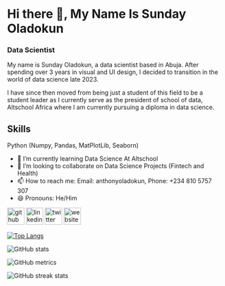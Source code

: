 
# Hi there 👋, My Name Is Sunday Oladokun
### Data Scientist

My name is Sunday Oladokun, a data scientist based in Abuja.
After spending over 3 years in visual and UI design, I decided to transition in the world of data science late 2023.

I have since then moved from being just a student of this field to be a student leader as I currently serve as the president of school of data, Altschool Africa where I am currently pursuing a diploma in data science.

## Skills 
Python (Numpy, Pandas, MatPlotLib, Seaborn)

- 🌱 I’m currently learning Data Science At Altschool 
- 👯 I’m looking to collaborate on Data Science Projects (Fintech and Health) 
- 📫 How to reach me: Email: anthonyoladokun, Phone: +234 810 5757 307 
- 😄 Pronouns: He/Him 


[<img src='https://cdn.jsdelivr.net/npm/simple-icons@3.0.1/icons/github.svg' alt='github' height='40'>](https://github.com/Black-Concept)  [<img src='https://cdn.jsdelivr.net/npm/simple-icons@3.0.1/icons/linkedin.svg' alt='linkedin' height='40'>](https://www.linkedin.com/in/https://www.linkedin.com/in/sunday-obasanjo-oladokun-20b7a5113/)  [<img src='https://cdn.jsdelivr.net/npm/simple-icons@3.0.1/icons/twitter.svg' alt='twitter' height='40'>](https://twitter.com/https://twitter.com/BlackedConcept)  [<img src='https://cdn.jsdelivr.net/npm/simple-icons@3.0.1/icons/icloud.svg' alt='website' height='40'>](https://www.datascienceportfol.io/sundayoladokun)  

[![Top Langs](https://github-readme-stats.vercel.app/api/top-langs/?username=Black-Concept)](https://github.com/anuraghazra/github-readme-stats)

![GitHub stats](https://github-readme-stats.vercel.app/api?username=Black-Concept&show_icons=true)  

![GitHub metrics](https://metrics.lecoq.io/Black-Concept)  

![GitHub streak stats](https://streak-stats.demolab.com/?user=Black-Concept)  

